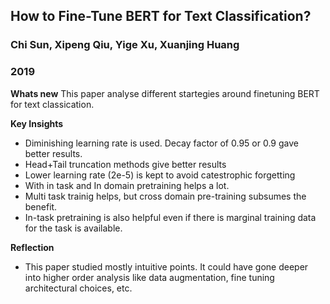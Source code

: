 ## How to Fine-Tune BERT for Text Classification?
### Chi Sun, Xipeng Qiu, Yige Xu, Xuanjing Huang
### 2019

**Whats new** This paper analyse different startegies around finetuning BERT for text classication.

**Key Insights**
* Diminishing learning rate is used. Decay factor of 0.95 or 0.9 gave better results.
* Head+Tail truncation methods give better results
* Lower learning rate (2e-5) is kept to avoid catestrophic forgetting
* With in task and In domain pretraining helps a lot.
* Multi task trainig helps, but cross domain pre-training subsumes the benefit.
* In-task pretraining is also helpful even if there is marginal training data for the task is available.

**Reflection**
* This paper studied mostly intuitive points. It could have gone deeper into higher order analysis like data augmentation, fine tuning architectural choices, etc.